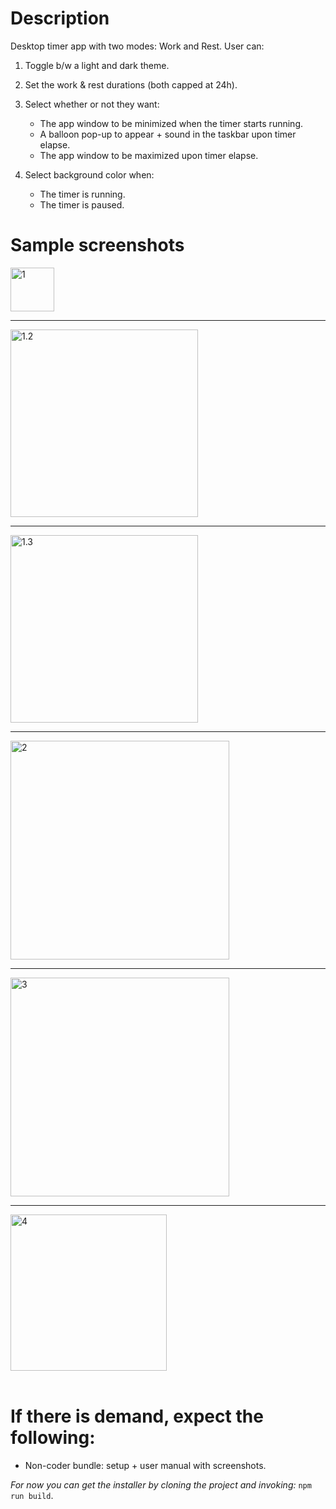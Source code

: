 <div>
<h1>Description</h1>
Desktop timer app with two modes: Work and Rest. User can:

1. Toggle b/w a light and dark theme.
2. Set the work & rest durations (both capped at 24h).
3. Select whether or not they want:
   - The app window to be minimized when the timer starts running.
   - A balloon pop-up to appear + sound in the taskbar upon timer elapse.
   - The app window to be maximized upon timer elapse.
4. Select background color when:

   - The timer is running.
   - The timer is paused.
      </div>
   <div >
   <h1>Sample screenshots</h1>
   <img alt="1" src="https://github.com/IsmailSalehCode/desktop-break-reminder/assets/55927975/473d8fb6-fbfe-4638-9116-44694959242e" width="70px"></img>
   <hr>
<img alt="1.2" src="https://github.com/IsmailSalehCode/desktop-break-reminder/assets/55927975/7e21a75d-05be-4736-938f-564e020dfa82" width="300px"></img>
      <hr>
<img alt="1.3" src="https://github.com/IsmailSalehCode/desktop-break-reminder/assets/55927975/f478f7af-9fae-4f29-af3d-4a9154da7d34" width="300px"></img>
      <hr>
   <img alt="2" src="https://github.com/IsmailSalehCode/desktop-break-reminder/assets/55927975/09d34bb5-fc55-4eb9-9657-5d1c1351941c" width="350px"></img>  
   <hr> 
   <img alt="3" src="https://github.com/IsmailSalehCode/desktop-break-reminder/assets/55927975/a1eafbdf-d68c-41c2-bbdc-05bbeb02af67" width="350px"></img>  
   <hr>
   <img alt="4" src="https://github.com/IsmailSalehCode/desktop-break-reminder/assets/55927975/6195b8ba-2a12-425b-9731-39037f1d9458" width="250px"></img>
   </div>
   </br>
   <div>
   <h1>If there is demand, expect the following:</h1>

- Non-coder bundle: setup + user manual with screenshots.

<i>For now you can get the installer by cloning the project and invoking:</i>
<code>npm run build</code>.

</div>
